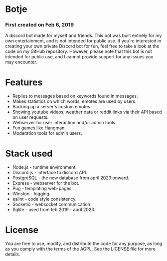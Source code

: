 # Botje

### First created on Feb 6, 2019
A discord bot made for myself and friends. This bot was built entirely for my own entertainment, and is not intended for public use.
If you're interested in creating your own private Discord bot for fun, feel free to take a look at the code on my GitHub repository. 
However, please note that this bot is not intended for public use, and I cannot provide support for any issues you may encounter.

# Features 
- Replies to messages based on keywords found in messages.
- Makes statistics on which words, emotes are used by users.
- Backing up a server's custom emotes.
- Showing youtube videos, weather data or reddit links via their API based on user requests.
- Webserver for user interaction and/or admin tools.
- Fun games like Hangman.
- Moderation tools for admin users.

# Stack used
- Node.js - runtime environment.
- Discord.js - interface to discord API.
- PostgreSQL - the new database from april 2023 onward.
- Express - webserver for the bot.
- Pug - templating web-pages.
- Winston - logging.
- eslint - code style consistency.
- Socketio - websocket communication.
- Sqlite - used from feb 2019 - april 2023.

# License
You are free to use, modify, and distribute the code for any purpose, as long as you comply with the terms of the AGPL. See the LICENSE file for more details.

